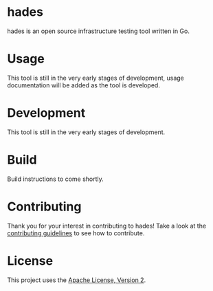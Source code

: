 # hades
hades is an open source infrastructure testing tool written in Go.

# Usage
This tool is still in the very early stages of development, usage documentation will be added as the tool is developed.

# Development
This tool is still in the very early stages of development.

# Build
Build instructions to come shortly.

# Contributing
Thank you for your interest in contributing to hades! Take a look at the [contributing guidelines](.github/Contributing.MD) to see how to contribute.

# License
This project uses the [Apache License, Version 2](LICENSE).
